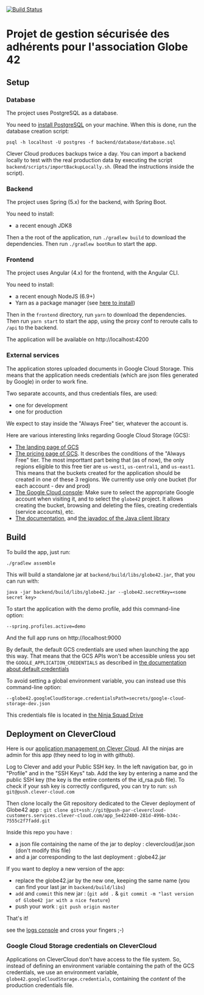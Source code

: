 [![Build Status](https://travis-ci.org/Ninja-Squad/globe42.svg?branch=master)](https://travis-ci.org/Ninja-Squad/globe42)

# Projet de gestion sécurisée des adhérents pour l'association Globe 42

## Setup


### Database

The project uses PostgreSQL as a database.
 
You need to [install PostgreSQL](https://www.postgresql.org/download/) on your machine.
When this is done, run the database creation script:

    psql -h localhost -U postgres -f backend/database/database.sql

Clever Cloud produces backups twice a day. You can import a backend locally to test with the real production data
by executing the script `backend/scripts/importBackupLocally.sh`. (Read the instructions inside the script).
    
### Backend

The project uses Spring (5.x) for the backend,
with Spring Boot.

You need to install:

- a recent enough JDK8

Then a the root of the application, run `./gradlew build` to download the dependencies.
Then run `./gradlew bootRun` to start the app.

### Frontend

The project uses Angular (4.x) for the frontend,
with the Angular CLI.

You need to install:

- a recent enough NodeJS (6.9+)
- Yarn as a package manager (see [here to install](https://yarnpkg.com/en/docs/install))

Then in the `frontend` directory, run `yarn` to download the dependencies.
Then run `yarn start` to start the app, using the proxy conf to reroute calls to `/api` to the backend.

The application will be available on http://localhost:4200

### External services

The application stores uploaded documents in Google Cloud Storage. This means that the application
needs credentials (which are json files generated by Google) in order to work fine.

Two separate accounts, and thus credentials files, are used:

 - one for development
 - one for production
 
We expect to stay inside the "Always Free" tier, whatever the account is.

Here are various interesting links regarding Google Cloud Storage (GCS):

 - [The landing page of GCS](https://cloud.google.com/storage/)
 - [The pricing page of GCS](https://cloud.google.com/storage/pricing). It describes the conditions 
   of the "Always Free" tier. The most importtant part being that (as of now), the only regions 
   eligible to this free tier are `us-west1`, `us-central1`, and `us-east1`. This means that the buckets
   created for the application should be created in one of these 3 regions. We currently use only one bucket 
   (for each account - dev and prod)
 - [The Google Cloud console](https://console.cloud.google.com/storage): Make sure to select the appropriate 
   Google account when visiting it, and to select the `globe42` project. It allows creating the bucket,
   browsing and deleting the files, creating credentials (service accounts), etc.
 - [The documentation](https://cloud.google.com/storage/docs/), and 
   [the javadoc of the Java client library](https://googlecloudplatform.github.io/google-cloud-java/0.23.1/apidocs/index.html)
 
## Build

To build the app, just run:

    ./gradlew assemble
    
This will build a standalone jar at `backend/build/libs/globe42.jar`, that you can run with:

    java -jar backend/build/libs/globe42.jar --globe42.secretKey=<some secret key>
    
To start the application with the demo profile, add this command-line option:  
    
    --spring.profiles.active=demo
    
And the full app runs on http://localhost:9000

By default, the default GCS credentials are used when launching the app this way. That means
that the GCS APIs won't be accessible unless you set the `GOOGLE_APPLICATION_CREDENTIALS` as
described in [the documentation about default credentials](https://developers.google.com/identity/protocols/application-default-credentials#howtheywork)

To avoid setting a global environment variable, you can instead use this command-line option:

    --globe42.googleCloudStorage.credentialsPath=secrets/google-cloud-storage-dev.json
    
This credentials file is located in [the Ninja Squad Drive](https://drive.google.com/drive/u/1/folders/0B0FLWwufPzrTN1NVTDZJMWZTVXc)

## Deployment on CleverCloud

Here is our [application management on Clever Cloud](https://console.clever-cloud.com/organisations/orga_dd753560-9dfe-4c93-a891-c639d138354b). All the ninjas are admin for this app (they need to log in with github).

Log to Clever and add your Public SSH key. In the left navigation bar, go in "Profile" and in the "SSH Keys" tab. Add the key by entering a name and the public SSH key (the key is the entire contents of the id_rsa.pub file). To check if your ssh key is correctly configured, you can try to run:
`ssh git@push.clever-cloud.com`

Then clone locally the Git repository dedicated to the Clever deployment of Globe42 app : `git clone git+ssh://git@push-par-clevercloud-customers.services.clever-cloud.com/app_5e422400-281d-499b-b34c-7555c2f7fadd.git`

Inside this repo you have :
- a json file containing the name of the jar to deploy : clevercloud/jar.json (don't modify this file)
- and a jar corresponding to the last deployment : globe42.jar

If you want to deploy a new version of the app:
- replace the globe42.jar by the new one, keeping the same name (you can find your last jar in `backend/build/libs`)
- `add` and `commit` this new jar : (`git add .` & `git commit -m "last version of Globe42 jar with a nice feature`)
- push your work : `git push origin master`

That's it!

see the [logs console](https://console.clever-cloud.com/organisations/orga_dd753560-9dfe-4c93-a891-c639d138354b/applications/app_5e422400-281d-499b-b34c-7555c2f7fadd/logs) and cross your fingers ;-)

### Google Cloud Storage credentials on CleverCloud

Applications on CleverCloud don't have access to the file system. So, instead of defining an environment variable
containing the path of the GCS credentials, we use an environment variable, `globe42.googleCloudStorage.credentials`,
containing the *content* of the production credentials file. 

